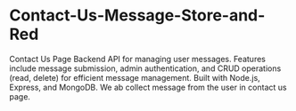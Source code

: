 # Contact-Us-Message-Store-and-Red
Contact Us Page Backend API for managing user messages. Features include message submission, admin authentication, and CRUD operations (read, delete) for efficient message management. Built with Node.js, Express, and MongoDB.
We ab collect message from the user in contact us page.
